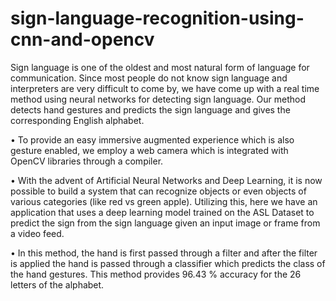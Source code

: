 # sign-language-recognition-using-cnn-and-opencv

Sign language is one of the oldest and most natural form of language for communication. Since most people
do not know sign language and interpreters are very difficult to come by, we have come up with a real time
method using neural networks for detecting sign language. Our method detects hand gestures and predicts
the sign language and gives the corresponding English alphabet.

• To provide an easy immersive augmented experience which is also gesture enabled, we employ a web
camera which is integrated with OpenCV libraries through a compiler.

• With the advent of Artificial Neural Networks and Deep Learning, it is now possible to build a system that
can recognize objects or even objects of various categories (like red vs green apple). Utilizing this, here we
have an application that uses a deep learning model trained on the ASL Dataset to predict the sign from the
sign language given an input image or frame from a video feed.

• In this method, the hand is first passed through a filter and after the filter is applied the hand is passed
through a classifier which predicts the class of the hand gestures. This method provides 96.43 % accuracy
for the 26 letters of the alphabet.
